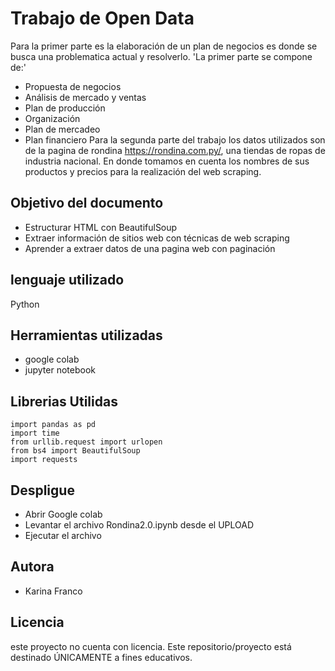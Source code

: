 # Trabajo de Open Data 
Para la primer parte es la elaboración de un plan de negocios es donde se busca una problematica actual y resolverlo.
'La primer parte se compone de:'
* Propuesta de negocios
* Análisis de mercado y ventas
* Plan de producción
* Organización
* Plan de mercadeo
* Plan financiero
Para la segunda parte del trabajo los datos utilizados son de la pagina de rondina https://rondina.com.py/, una tiendas de ropas de industria nacional. En donde tomamos en cuenta los nombres de sus productos y precios para la realización del web scraping.

## Objetivo del documento
* Estructurar HTML con BeautifulSoup
* Extraer información de sitios web con técnicas de web scraping
* Aprender a extraer datos de una pagina web con paginación

## lenguaje utilizado
Python

## Herramientas utilizadas
* google colab 
* jupyter notebook 

## Librerias Utilidas
```
import pandas as pd
import time
from urllib.request import urlopen
from bs4 import BeautifulSoup
import requests
```
## Despligue
* Abrir Google colab
* Levantar el archivo Rondina2.0.ipynb desde el UPLOAD
* Ejecutar el archivo

## Autora
* Karina Franco

## Licencia 
este proyecto no cuenta con licencia. Este repositorio/proyecto está destinado ÚNICAMENTE a fines educativos.
